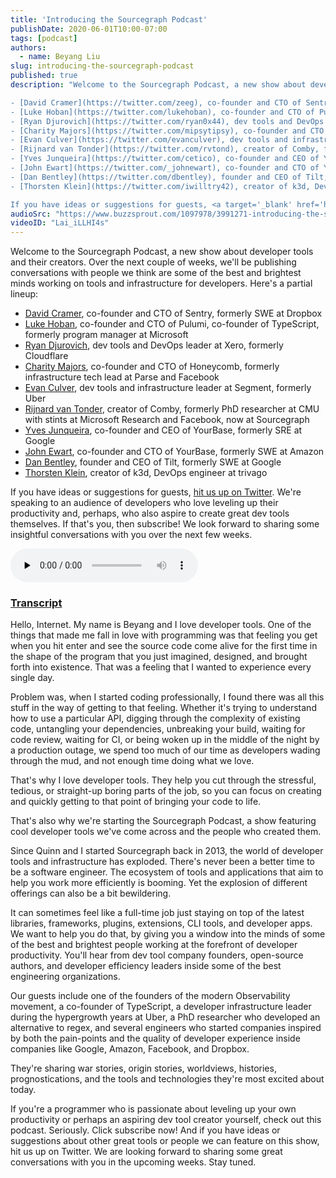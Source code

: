 ```yaml
---
title: 'Introducing the Sourcegraph Podcast'
publishDate: 2020-06-01T10:00-07:00
tags: [podcast]
authors:
  - name: Beyang Liu
slug: introducing-the-sourcegraph-podcast
published: true
description: "Welcome to the Sourcegraph Podcast, a new show about developer tools and their creators. Over the next couple of weeks, we'll be publishing conversations with people we think are some of the best and brightest minds working on tools and infrastructure for developers. Here's a partial lineup:

- [David Cramer](https://twitter.com/zeeg), co-founder and CTO of Sentry, formerly SWE at Dropbox\n
- [Luke Hoban](https://twitter.com/lukehoban), co-founder and CTO of Pulumi, co-founder of TypeScript, formerly program manager at Microsoft\n
- [Ryan Djurovich](https://twitter.com/ryan0x44), dev tools and DevOps leader at Xero, formerly Cloudflare\n
- [Charity Majors](https://twitter.com/mipsytipsy), co-founder and CTO of Honeycomb, formerly infrastructure tech lead at Parse and Facebook\n
- [Evan Culver](https://twitter.com/evanculver), dev tools and infrastructure leader at Segment, formerly Uber\n
- [Rijnard van Tonder](https://twitter.com/rvtond), creator of Comby, formerly PhD researcher at CMU with stints at Microsoft Research and Facebook, now at Sourcegraph\n
- [Yves Junqueira](https://twitter.com/cetico), co-founder and CEO of YourBase, formerly SRE at Google\n
- [John Ewart](https://twitter.com/_johnewart), co-founder and CTO of YourBase, formerly SWE at Amazon\n
- [Dan Bentley](https://twitter.com/dbentley), founder and CEO of Tilt, formerly SWE at Google\n
- [Thorsten Klein](https://twitter.com/iwilltry42), creator of k3d, DevOps engineer at trivago\n

If you have ideas or suggestions for guests, <a target='_blank' href='https://twitter.com/sourcegraph'>hit us up on Twitter</a>. We're speaking to an audience of developers who love leveling up their productivity and, perhaps, who also aspire to create great dev tools themselves. If that's you, then subscribe! We look forward to sharing some insightful conversations with you over the next few weeks."
audioSrc: "https://www.buzzsprout.com/1097978/3991271-introducing-the-sourcegraph-podcast.mp3"
videoID: "Lai_iLLHI4s"
---
```


Welcome to the Sourcegraph Podcast, a new show about developer tools and their creators. Over the next couple of weeks, we'll be publishing conversations with people we think are some of the best and brightest minds working on tools and infrastructure for developers. Here's a partial lineup:

- [David Cramer](https://twitter.com/zeeg), co-founder and CTO of Sentry, formerly SWE at Dropbox
- [Luke Hoban](https://twitter.com/lukehoban), co-founder and CTO of Pulumi, co-founder of TypeScript, formerly program manager at Microsoft
- [Ryan Djurovich](https://twitter.com/ryan0x44), dev tools and DevOps leader at Xero, formerly Cloudflare
- [Charity Majors](https://twitter.com/mipsytipsy), co-founder and CTO of Honeycomb, formerly infrastructure tech lead at Parse and Facebook
- [Evan Culver](https://twitter.com/evanculver), dev tools and infrastructure leader at Segment, formerly Uber
- [Rijnard van Tonder](https://twitter.com/rvtond), creator of Comby, formerly PhD researcher at CMU with stints at Microsoft Research and Facebook, now at Sourcegraph
- [Yves Junqueira](https://twitter.com/cetico), co-founder and CEO of YourBase, formerly SRE at Google
- [John Ewart](https://twitter.com/_johnewart), co-founder and CTO of YourBase, formerly SWE at Amazon
- [Dan Bentley](https://twitter.com/dbentley), founder and CEO of Tilt, formerly SWE at Google
- [Thorsten Klein](https://twitter.com/iwilltry42), creator of k3d, DevOps engineer at trivago

If you have ideas or suggestions for guests, <a target="_blank" href="https://twitter.com/sourcegraph">hit us up on Twitter</a>. We're speaking to an audience of developers who love leveling up their productivity and, perhaps, who also aspire to create great dev tools themselves. If that's you, then subscribe! We look forward to sharing some insightful conversations with you over the next few weeks.

<p>
<audio className="object-center w-100" src="https://www.buzzsprout.com/1097978/3991271-introducing-the-sourcegraph-podcast.mp3" controls preload="none"></audio>
</p>

<div className="card-body border-top">
    <h3 className="h4 mb-3">
        <a href="#transcript" id="transcript" className="text-dark">
            Transcript
        </a>
    </h3>

Hello, Internet. My name is Beyang and I love developer tools. One of the things that made me fall in love with programming was that feeling you get when you hit enter and see the source code come alive for the first time in the shape of the program that you just imagined, designed, and brought forth into existence. That was a feeling that I wanted to experience every single day.

Problem was, when I started coding professionally, I found there was all this stuff in the way of getting to that feeling. Whether it's trying to understand how to use a particular API, digging through the complexity of existing code, untangling your dependencies, unbreaking your build, waiting for code review, waiting for CI, or being woken up in the middle of the night by a production outage, we spend too much of our time as developers wading through the mud, and not enough time doing what we love.

That's why I love developer tools. They help you cut through the stressful, tedious, or straight-up boring parts of the job, so you can focus on creating and quickly getting to that point of bringing your code to life.

That's also why we're starting the Sourcegraph Podcast, a show featuring cool developer tools we've come across and the people who created them.

Since Quinn and I started Sourcegraph back in 2013, the world of developer tools and infrastructure has exploded. There's never been a better time to be a software engineer. The ecosystem of tools and applications that aim to help you work more efficiently is booming. Yet the explosion of different offerings can also be a bit bewildering.

It can sometimes feel like a full-time job just staying on top of the latest libraries, frameworks, plugins, extensions, CLI tools, and developer apps. We want to help you do that, by giving you a window into the minds of some of the best and brightest people working at the forefront of developer productivity. You'll hear from dev tool company founders, open-source authors, and developer efficiency leaders inside some of the best engineering organizations.

Our guests include one of the founders of the modern Observability movement, a co-founder of TypeScript, a developer infrastructure leader during the hypergrowth years at Uber, a PhD researcher who developed an alternative to regex, and several engineers who started companies inspired by both the pain-points and the quality of developer experience inside companies like Google, Amazon, Facebook, and Dropbox.

They're sharing war stories, origin stories, worldviews, histories, prognostications, and the tools and technologies they're most excited about today.

If you're a programmer who is passionate about leveling up your own productivity or perhaps an aspiring dev tool creator yourself, check out this podcast. Seriously. Click subscribe now! And if you have ideas or suggestions about other great tools or people we can feature on this show, hit us up on Twitter. We are looking forward to sharing some great conversations with you in the upcoming weeks. Stay tuned.

</div>
